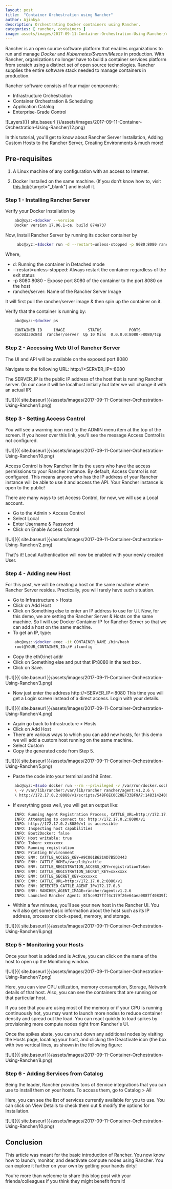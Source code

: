 ```yaml
---
layout: post
title:  "Container Orchestration using Rancher"
author: Ajinkya
description: Orchestrating Docker containers using Rancher.
categories: [ rancher, containers ]
image: assets/images/2017-09-11-Container-Orchestration-Using-Rancher/old111.png
---
```


Rancher is an open source software platform that enables organizations to run and manage *Docker* and *Kubernetes/Swarm/Mesos* in production. With Rancher, organizations no longer have to build a container services platform from scratch using a distinct set of open source technologies. Rancher supplies the entire software stack needed to manage containers in production.

Rancher software consists of four major components:

+ Infrastructure Orchestration
+ Container Orchestration & Scheduling
+ Application Catalog
+ Enterprise-Grade Control

![Layers]({{ site.baseurl }}/assets/images/2017-09-11-Container-Orchestration-Using-Rancher/12.png)

In this tutorial, you'll get to know about Rancher Server Installation, Adding Custom Hosts to the Rancher Server, Creating Environments & much more!

## Pre-requisites

1. A Linux machine of any configuration with an access to Internet.

2. Docker Installed on the same machine. (If you don’t know how to, visit [this link](https://docs.docker.com/engine/installation/linux/docker-ce/ubuntu/){:target="_blank"} and install it.


### Step 1 - Installing Rancher Server

Verify your Docker Installation by

```bash
    abc@xyz:~$docker --version
    Docker version 17.06.1-ce, build 874a737    
```

Now, Install Rancher Server by running its docker container by

```bash
     abc@xyz:~$docker run -d --restart=unless-stopped -p 8080:8080 rancher/server 
```

  Where,

  + d: Running the container in Detached mode
  + --restart=unless-stopped: Always restart the container regardless of the exit status
  + -p 8080:8080 - Expose port 8080 of the container to the port 8080 on the host
  + rancher/server: Name of the Rancher Server Image
    
It will first pull the rancher/server image & then spin up the container on it.

Verify that the container is running by:

```bash
    abc@xyz:~$docker ps

    CONTAINER ID     IMAGE          STATUS            PORTS
    01c0d330c84d  rancher/server  Up 10 Mins  0.0.0.0:8080->8080/tcp
```

### Step 2 - Accessing Web UI of Rancher Server

The UI and API will be available on the exposed port 8080

Navigate to the following URL: http://<SERVER_IP>:8080

The SERVER_IP is the public IP address of the host that is running Rancher server. (In our case it will be localhost initially but later we will change it with an actual IP)

![UI]({{ site.baseurl }}/assets/images/2017-09-11-Container-Orchestration-Using-Rancher/1.png)


### Step 3 - Setting Access Control 

You will see a warning icon next to the ADMIN menu item at the top of the screen. If you hover over this link, you'll see the message Access Control is not configured.

![UI]({{ site.baseurl }}/assets/images/2017-09-11-Container-Orchestration-Using-Rancher/10.png)

Access Control is how Rancher limits the users who have the access permissions to your Rancher instance. By default, Access Control is not configured. This means anyone who has the IP address of your Rancher instance will be able to use it and access the API. Your Rancher instance is open to the public!

There are many ways to set Access Control, for now, we will use a Local account.

+ Go to the Admin > Access Control
+ Select Local
+ Enter Username & Password
+ Click on Enable Access Control

![UI]({{ site.baseurl }}/assets/images/2017-09-11-Container-Orchestration-Using-Rancher/2.png)

That's it! Local Authentication will now be enabled with your newly created User.


### Step 4 - Adding new Host

For this post, we will be creating a host on the same machine where Rancher Server resides. Practically, you will rarely have such situation.

+ Go to Infrastructure > Hosts
+ Click on Add Host
+ Click on Something else to enter an IP address to use for UI. Now, for this demo, we are setting the Rancher Server & Hosts on the same machine. So I will use Docker Container IP for Rancher Server so that we can add a host on the same machine.
+ To get an IP, type:

```bash
    abc@xyz:~$docker exec -it CONTAINER_NAME /bin/bash
    root@YOUR_CONTAINER_ID:/# ifconfig
```
+ Copy the eth0:inet addr
+ Click on Something else and put that IP:8080 in the text box.
+ Click on Save.

![UI]({{ site.baseurl }}/assets/images/2017-09-11-Container-Orchestration-Using-Rancher/3.png)

+ Now just enter the address http://<SERVER_IP>:8080 This time you will get a Login screen instead of a direct access. Login with your details.

![UI]({{ site.baseurl }}/assets/images/2017-09-11-Container-Orchestration-Using-Rancher/4.png)

+ Again go back to Infrastructure > Hosts
+ Click on Add Host
+ There are various ways to which you can add new hosts, for this demo we will add a custom host running on the same machine.
+ Select Custom
+ Copy the generated code from Step 5.

![UI]({{ site.baseurl }}/assets/images/2017-09-11-Container-Orchestration-Using-Rancher/5.png)

+ Paste the code into your terminal and hit Enter.

```bash
    abc@xyz:~$sudo docker run --rm --privileged -v /var/run/docker.sock:/var/run/docker.sock \
    \ -v /var/lib/rancher:/var/lib/rancher rancher/agent:v1.2.6 \ 
    \ http://172.17.0.2:8080/v1/scripts/54BF6EC0C28EF33BF9A7:1483142400000:FQ3kgZ3w5lKRkeynl9m8SysKWs
```

+ If everything goes well, you will get an output like:

```bash
    INFO: Running Agent Registration Process, CATTLE_URL=http://172.17.0.2:8080/v1
    INFO: Attempting to connect to: http://172.17.0.2:8080/v1
    INFO: http://172.17.0.2:8080/v1 is accessible
    INFO: Inspecting host capabilities
    INFO: Boot2Docker: false
    INFO: Host writable: true
    INFO: Token: xxxxxxxx
    INFO: Running registration
    INFO: Printing Environment
    INFO: ENV: CATTLE_ACCESS_KEY=A9C001B621AD7B5D3443
    INFO: ENV: CATTLE_HOME=/var/lib/cattle
    INFO: ENV: CATTLE_REGISTRATION_ACCESS_KEY=registrationToken
    INFO: ENV: CATTLE_REGISTRATION_SECRET_KEY=xxxxxxx
    INFO: ENV: CATTLE_SECRET_KEY=xxxxxxx
    INFO: ENV: CATTLE_URL=http://172.17.0.2:8080/v1
    INFO: ENV: DETECTED_CATTLE_AGENT_IP=172.17.0.3
    INFO: ENV: RANCHER_AGENT_IMAGE=rancher/agent:v1.2.6
    INFO: Launched Rancher Agent: 8f5ce937fff4c179f26e64aea0887f40839f2d201581f66bf76009ae84c71477
```

+ Within a few minutes, you’ll see your new host in the Rancher UI. You will also get some basic information about the host such as its IP address, processor clock-speed, memory, and storage.

![UI]({{ site.baseurl }}/assets/images/2017-09-11-Container-Orchestration-Using-Rancher/6.png)


### Step 5 - Monitoring your Hosts

Once your host is added and is Active, you can click on the name of the host to open up the Monitoring window.

![UI]({{ site.baseurl }}/assets/images/2017-09-11-Container-Orchestration-Using-Rancher/7.png)

Here, you can view CPU utilization, memory consumption, Storage, Network details of that host. Also, you can see the containers that are running on that particular host.

If you see that you are using most of the memory or if your CPU is running continuously hot, you may want to launch more nodes to reduce container density and spread out the load. You can react quickly to load spikes by provisioning more compute nodes right from Rancher's UI.

Once the spikes abate, you can shut down any additional nodes by visiting the Hosts page, locating your host, and clicking the Deactivate icon (the box with two vertical lines, as shown in the following figure:

![UI]({{ site.baseurl }}/assets/images/2017-09-11-Container-Orchestration-Using-Rancher/8.png)


### Step 6 - Adding Services from Catalog

Being the leader, Rancher provides tons of Service integrations that you can use to install them on your hosts. To access them, go to Catalog > All

Here, you can see the list of services currently available for you to use. You can click on View Details to check them out & modify the options for Installation.

![UI]({{ site.baseurl }}/assets/images/2017-09-11-Container-Orchestration-Using-Rancher/10.png)


## Conclusion

This article was meant for the basic introduction of Rancher. You now know how to launch, monitor, and deactivate compute nodes using Rancher. You can explore it further on your own by getting your hands dirty!

You're more than welcome to share this blog post with your friends/colleagues if you think they might benefit from it!